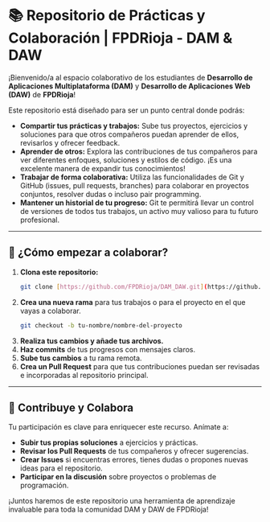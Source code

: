 # 📚 Repositorio de Prácticas y Colaboración | FPDRioja - DAM & DAW

¡Bienvenido/a al espacio colaborativo de los estudiantes de **Desarrollo de Aplicaciones Multiplataforma (DAM)** y **Desarrollo de Aplicaciones Web (DAW)** de **FPDRioja**!

Este repositorio está diseñado para ser un punto central donde podrás:

* **Compartir tus prácticas y trabajos:** Sube tus proyectos, ejercicios y soluciones para que otros compañeros puedan aprender de ellos, revisarlos y ofrecer feedback.
* **Aprender de otros:** Explora las contribuciones de tus compañeros para ver diferentes enfoques, soluciones y estilos de código. ¡Es una excelente manera de expandir tus conocimientos!
* **Trabajar de forma colaborativa:** Utiliza las funcionalidades de Git y GitHub (issues, pull requests, branches) para colaborar en proyectos conjuntos, resolver dudas o incluso pair programming.
* **Mantener un historial de tu progreso:** Git te permitirá llevar un control de versiones de todos tus trabajos, un activo muy valioso para tu futuro profesional.

---

## 🚀 ¿Cómo empezar a colaborar?

1.  **Clona este repositorio:**
    ```bash
    git clone [https://github.com/FPDRioja/DAM_DAW.git](https://github.com/FPDRioja/DAM_DAW.git)
    ```
2.  **Crea una nueva rama** para tus trabajos o para el proyecto en el que vayas a colaborar.
    ```bash
    git checkout -b tu-nombre/nombre-del-proyecto
    ```
3.  **Realiza tus cambios y añade tus archivos.**
4.  **Haz commits** de tus progresos con mensajes claros.
5.  **Sube tus cambios** a tu rama remota.
6.  **Crea un Pull Request** para que tus contribuciones puedan ser revisadas e incorporadas al repositorio principal.

---

## 🤝 Contribuye y Colabora

Tu participación es clave para enriquecer este recurso. Anímate a:

* **Subir tus propias soluciones** a ejercicios y prácticas.
* **Revisar los Pull Requests** de tus compañeros y ofrecer sugerencias.
* **Crear Issues** si encuentras errores, tienes dudas o propones nuevas ideas para el repositorio.
* **Participar en la discusión** sobre proyectos o problemas de programación.

¡Juntos haremos de este repositorio una herramienta de aprendizaje invaluable para toda la comunidad DAM y DAW de FPDRioja!
